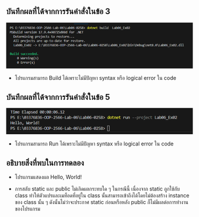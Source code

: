 ## บันทึกผลที่ได้จากการรันคำสั่งในข้อ 3

![pic](/Pictures/pic-3.png)

- โปรแกรมสามารถ Build ได้เพราะไม่มีปัญหา syntax หรือ logical error ใน code

## บันทึกผลที่ได้จากการรันคำสั่งในข้อ 5

![pic](/Pictures/pic-4.png)

- โปรแกรมสามารถ Run ได้เพราะไม่มีปัญหา syntax หรือ logical error ใน code


## อธิบายสิ่งที่พบในการทดลอง

- โปรแกรมแสดงผล Hello, World! 

- การสลับ static และ public ไม่เกิดผลกระทบใด ๆ 
ในกรณีนี้ เนื่องจาก static ถูกใช้กับ class ทำให้ตัวแปรและเมท็อดที่อยู่ใน class นั้นสามารถเข้าถึงได้โดยไม่ต้องสร้าง instance ของ class นั้น ๆ ดังนั้นไม่ว่าจะประกาศ static ก่อนหรือหลัง public ก็ไม่มีผลต่อการทำงานของโปรแกรม





